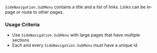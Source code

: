 `SideNavigation.SubMenu` contains a title and a list of links. Links can be in-page or route to other pages.

### Usage Criteria

- Use `SideNavigation.SubMenu` with large pages that have multiple sections
- Each and every `SideNavigation.SubMenu` must have a unique id
